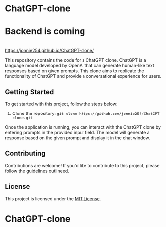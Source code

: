 ﻿# ChatGPT-clone
# Backend is coming
<br> https://jonnie254.github.io/ChatGPT-clone/

This repository contains the code for a ChatGPT clone. ChatGPT is a language model developed by OpenAI that can generate human-like text responses based on given prompts. This clone aims to replicate the functionality of ChatGPT and provide a conversational experience for users.

## Getting Started

To get started with this project, follow the steps below:

1. Clone the repository: `git clone https://github.com/jonnie254/ChatGPT-clone.git`

Once the application is running, you can interact with the ChatGPT clone by entering prompts in the provided input field. The model will generate a response based on the given prompt and display it in the chat window.

## Contributing

Contributions are welcome! If you'd like to contribute to this project, please follow the guidelines outlineed.

## License

This project is licensed under the [MIT License](LICENSE).
# ChatGPT-clone
